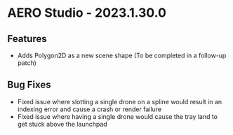 # AERO Studio - 2023.1.30.0

## Features

- Adds Polygon2D as a new scene shape (To be completed in a follow-up patch)

## Bug Fixes

- Fixed issue where slotting a single drone on a spline would result in an indexing error and cause a crash or render failure
- Fixed issue where having a single drone would cause the tray land to get stuck above the launchpad